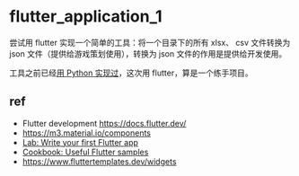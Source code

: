 # flutter_application_1
尝试用 flutter 实现一个简单的工具：将一个目录下的所有 xlsx、 csv 文件转换为 json 文件（提供给游戏策划使用），转换为 json 文件的作用是提供给开发使用。

工具之前已经[用 Python 实现过](https://github.com/suhanyujie/excel2Json-py)，这次用 flutter，算是一个练手项目。

## ref
- Flutter development https://docs.flutter.dev/
- https://m3.material.io/components
- [Lab: Write your first Flutter app](https://docs.flutter.dev/get-started/codelab)
- [Cookbook: Useful Flutter samples](https://docs.flutter.dev/cookbook)
- https://www.fluttertemplates.dev/widgets
